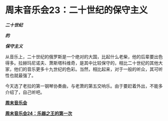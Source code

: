 周末音乐会23：二十世纪的保守主义
====

			

                                              

_**二十世纪**_

**_的_**

**_保守主义_**

                                                

   从音乐上，二十世纪的俄罗斯是一个绝对的大国，比起什么老柴，他的后辈要出色得多。拉赫玛尼诺夫、萧斯塔科维奇，是其中比较保守的，相比二十世纪的其他大家，他们的音乐更多十九世纪的色彩。当然，相比起来，对于一般的听众，其可听性也就最强了。

今天选了老拉的第一钢琴协奏曲，与老萧的第五交响乐。由于要赶着外出，不能多介绍了，自己听吧。

[**周末音乐会**](http://blog.sina.com.cn/u/486e105c0100056e)

[**周末音乐会24：乐器之王的第一次**](http://blog.sina.com.cn/u/486e105c0100085t)
